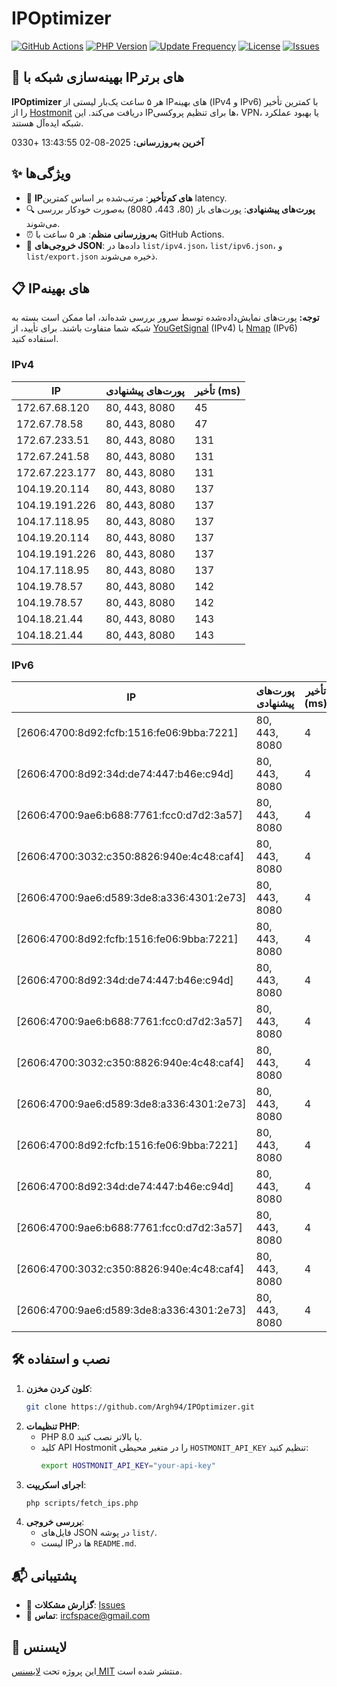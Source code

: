 # IPOptimizer

[![GitHub Actions](https://github.com/Argh94/IPOptimizer/workflows/IPOptimizer/badge.svg)](https://github.com/Argh94/IPOptimizer/actions)
[![PHP Version](https://img.shields.io/badge/PHP-8.0-blue)](https://www.php.net)
[![Update Frequency](https://img.shields.io/badge/Updates-Every%205%20Hours-green)](https://github.com/Argh94/IPOptimizer)
[![License](https://img.shields.io/badge/License-MIT-yellow)](https://opensource.org/licenses/MIT)
[![Issues](https://img.shields.io/github/issues/Argh94/IPOptimizer)](https://github.com/Argh94/IPOptimizer/issues)

## 🚀 بهینه‌سازی شبکه با IPهای برتر

**IPOptimizer** هر ۵ ساعت یک‌بار لیستی از IPهای بهینه (IPv4 و IPv6) با کمترین تأخیر را از [Hostmonit](https://hostmonit.com/) دریافت می‌کند. این IPها برای تنظیم پروکسی، VPN، یا بهبود عملکرد شبکه ایده‌آل هستند.

**آخرین به‌روزرسانی:** 2025-08-02 13:43:55 +0330

## ✨ ویژگی‌ها
- 📡 **IPهای کم‌تأخیر**: مرتب‌شده بر اساس کمترین latency.
- 🔍 **پورت‌های پیشنهادی**: پورت‌های باز (80، 443، 8080) به‌صورت خودکار بررسی می‌شوند.
- ⏰ **به‌روزرسانی منظم**: هر ۵ ساعت با GitHub Actions.
- 📄 **خروجی‌های JSON**: داده‌ها در `list/ipv4.json`، `list/ipv6.json`، و `list/export.json` ذخیره می‌شوند.

## 📋 IPهای بهینه

**توجه:** پورت‌های نمایش‌داده‌شده توسط سرور بررسی شده‌اند، اما ممکن است بسته به شبکه شما متفاوت باشند. برای تأیید، از [YouGetSignal](https://www.yougetsignal.com/tools/open-ports/) (IPv4) یا [Nmap](https://nmap.org/) (IPv6) استفاده کنید.

### IPv4
| IP | پورت‌های پیشنهادی | تأخیر (ms) |
|----|-------------------|------------|
| 172.67.68.120 | 80, 443, 8080 | 45 |
| 172.67.78.58 | 80, 443, 8080 | 47 |
| 172.67.233.51 | 80, 443, 8080 | 131 |
| 172.67.241.58 | 80, 443, 8080 | 131 |
| 172.67.223.177 | 80, 443, 8080 | 131 |
| 104.19.20.114 | 80, 443, 8080 | 137 |
| 104.19.191.226 | 80, 443, 8080 | 137 |
| 104.17.118.95 | 80, 443, 8080 | 137 |
| 104.19.20.114 | 80, 443, 8080 | 137 |
| 104.19.191.226 | 80, 443, 8080 | 137 |
| 104.17.118.95 | 80, 443, 8080 | 137 |
| 104.19.78.57 | 80, 443, 8080 | 142 |
| 104.19.78.57 | 80, 443, 8080 | 142 |
| 104.18.21.44 | 80, 443, 8080 | 143 |
| 104.18.21.44 | 80, 443, 8080 | 143 |

### IPv6
| IP | پورت‌های پیشنهادی | تأخیر (ms) |
|----|-------------------|------------|
| [2606:4700:8d92:fcfb:1516:fe06:9bba:7221] | 80, 443, 8080 | 4 |
| [2606:4700:8d92:34d:de74:447:b46e:c94d] | 80, 443, 8080 | 4 |
| [2606:4700:9ae6:b688:7761:fcc0:d7d2:3a57] | 80, 443, 8080 | 4 |
| [2606:4700:3032:c350:8826:940e:4c48:caf4] | 80, 443, 8080 | 4 |
| [2606:4700:9ae6:d589:3de8:a336:4301:2e73] | 80, 443, 8080 | 4 |
| [2606:4700:8d92:fcfb:1516:fe06:9bba:7221] | 80, 443, 8080 | 4 |
| [2606:4700:8d92:34d:de74:447:b46e:c94d] | 80, 443, 8080 | 4 |
| [2606:4700:9ae6:b688:7761:fcc0:d7d2:3a57] | 80, 443, 8080 | 4 |
| [2606:4700:3032:c350:8826:940e:4c48:caf4] | 80, 443, 8080 | 4 |
| [2606:4700:9ae6:d589:3de8:a336:4301:2e73] | 80, 443, 8080 | 4 |
| [2606:4700:8d92:fcfb:1516:fe06:9bba:7221] | 80, 443, 8080 | 4 |
| [2606:4700:8d92:34d:de74:447:b46e:c94d] | 80, 443, 8080 | 4 |
| [2606:4700:9ae6:b688:7761:fcc0:d7d2:3a57] | 80, 443, 8080 | 4 |
| [2606:4700:3032:c350:8826:940e:4c48:caf4] | 80, 443, 8080 | 4 |
| [2606:4700:9ae6:d589:3de8:a336:4301:2e73] | 80, 443, 8080 | 4 |

## 🛠️ نصب و استفاده
1. **کلون کردن مخزن**:
   ```bash
   git clone https://github.com/Argh94/IPOptimizer.git
   ```
2. **تنظیمات PHP**:
   - PHP 8.0 یا بالاتر نصب کنید.
   - کلید API Hostmonit را در متغیر محیطی `HOSTMONIT_API_KEY` تنظیم کنید:
     ```bash
     export HOSTMONIT_API_KEY="your-api-key"
     ```
3. **اجرای اسکریپت**:
   ```bash
   php scripts/fetch_ips.php
   ```
4. **بررسی خروجی**:
   - فایل‌های JSON در پوشه `list/`.
   - لیست IPها در `README.md`.

## 📬 پشتیبانی
- 🐛 **گزارش مشکلات**: [Issues](https://github.com/Argh94/IPOptimizer/issues)
- 📧 **تماس**: [ircfspace@gmail.com](mailto:ircfspace@gmail.com)

## 📄 لایسنس
این پروژه تحت [لایسنس MIT](https://github.com/Argh94/HandWave/blob/main/LICENCE) منتشر شده است.
